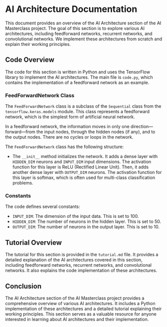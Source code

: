 # AI Architecture Documentation

This document provides an overview of the AI Architecture section of the AI Masterclass project. The goal of this section is to explore various AI architectures, including feedforward networks, recurrent networks, and convolutional networks. We implement these architectures from scratch and explain their working principles.

## Code Overview

The code for this section is written in Python and uses the TensorFlow library to implement the AI architectures. The main file is `code.py`, which contains the implementation of a feedforward network as an example.

### FeedForwardNetwork Class

The `FeedForwardNetwork` class is a subclass of the `Sequential` class from the `tensorflow.keras.models` module. This class represents a feedforward network, which is the simplest form of artificial neural network.

In a feedforward network, the information moves in only one direction—forward—from the input nodes, through the hidden nodes (if any), and to the output nodes. There are no cycles or loops in the network.

The `FeedForwardNetwork` class has the following structure:

- The `__init__` method initializes the network. It adds a dense layer with `HIDDEN_DIM` neurons and `INPUT_DIM` input dimensions. The activation function for this layer is ReLU (Rectified Linear Unit). Then, it adds another dense layer with `OUTPUT_DIM` neurons. The activation function for this layer is softmax, which is often used for multi-class classification problems.

### Constants

The code defines several constants:

- `INPUT_DIM`: The dimension of the input data. This is set to 100.
- `HIDDEN_DIM`: The number of neurons in the hidden layer. This is set to 50.
- `OUTPUT_DIM`: The number of neurons in the output layer. This is set to 10.

## Tutorial Overview

The tutorial for this section is provided in the `tutorial.md` file. It provides a detailed explanation of the AI architectures covered in this section, including feedforward networks, recurrent networks, and convolutional networks. It also explains the code implementation of these architectures.

## Conclusion

The AI Architecture section of the AI Masterclass project provides a comprehensive overview of various AI architectures. It includes a Python implementation of these architectures and a detailed tutorial explaining their working principles. This section serves as a valuable resource for anyone interested in learning about AI architectures and their implementation.
